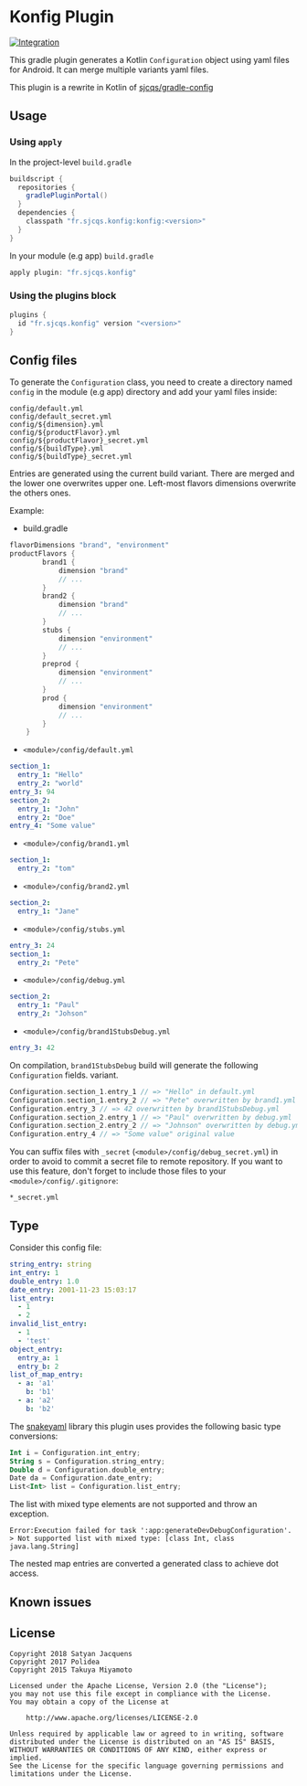 # Konfig Plugin
[![Integration](https://github.com/sjcqs/gradle-konfig/actions/workflows/integrate.yml/badge.svg)](https://github.com/sjcqs/gradle-konfig/actions/workflows/integrate.yml)

This gradle plugin generates a Kotlin `Configuration` object using yaml files for Android.
It can merge multiple variants yaml files.

This plugin is a rewrite in Kotlin of [sjcqs/gradle-config](https://github.com/sjcqs/gradle-config)

## Usage

### Using `apply`
In the project-level `build.gradle`
```groovy
buildscript {
  repositories {
    gradlePluginPortal()
  }
  dependencies {
    classpath "fr.sjcqs.konfig:konfig:<version>"
  }
}
```
In your module (e.g app) `build.gradle`
```groovy
apply plugin: "fr.sjcqs.konfig"
```

### Using the plugins block
```groovy
plugins {
  id "fr.sjcqs.konfig" version "<version>"
}
```

## Config files

To generate the `Configuration` class, you need to create a directory named `config` in the module (e.g app) directory and add your yaml files inside:
```
config/default.yml
config/default_secret.yml
config/${dimension}.yml
config/${productFlavor}.yml
config/${productFlavor}_secret.yml
config/${buildType}.yml
config/${buildType}_secret.yml
```

Entries are generated using the current build variant. There are merged and the lower one overwrites upper one.
Left-most flavors dimensions overwrite the others ones.

Example:

- build.gradle
```groovy
flavorDimensions "brand", "environment"
productFlavors {
        brand1 {
            dimension "brand"
            // ...
        }
        brand2 {
            dimension "brand"
            // ...
        }
        stubs {
            dimension "environment"
            // ...
        }
        preprod {
            dimension "environment"
            // ...
        }
        prod {
            dimension "environment"
            // ...
        }
    }
```
- `<module>/config/default.yml`
``` yaml
section_1:
  entry_1: "Hello"
  entry_2: "world"
entry_3: 94
section_2:
  entry_1: "John"
  entry_2: "Doe"
entry_4: "Some value"
```
- `<module>/config/brand1.yml`
```yaml
section_1:
  entry_2: "tom"
```
- `<module>/config/brand2.yml`
```yaml
section_2:
  entry_1: "Jane"
```
- `<module>/config/stubs.yml`
```yaml
entry_3: 24
section_1:
  entry_2: "Pete"
```
- `<module>/config/debug.yml`
```yaml
section_2:
  entry_1: "Paul"
  entry_2: "Johson"
```
- `<module>/config/brand1StubsDebug.yml`
```yaml
entry_3: 42
```

On compilation, ```brand1StubsDebug``` build will generate the following ````Configuration```` fields.
variant.

```kotlin
Configuration.section_1.entry_1 // => "Hello" in default.yml
Configuration.section_1.entry_2 // => "Pete" overwritten by brand1.yml
Configuration.entry_3 // => 42 overwritten by brand1StubsDebug.yml
Configuration.section_2.entry_1 // => "Paul" overwritten by debug.yml
Configuration.section_2.entry_2 // => "Johnson" overwritten by debug.yml
Configuration.entry_4 // => "Some value" original value
```

You can suffix files with `_secret` (`<module>/config/debug_secret.yml`) in order to avoid to commit a secret file to remote repository. If you want to use this feature, don't forget to include those files to your `<module>/config/.gitignore`:

```
*_secret.yml
```

## Type

Consider this config file:

```yaml
string_entry: string
int_entry: 1
double_entry: 1.0
date_entry: 2001-11-23 15:03:17
list_entry:
  - 1
  - 2
invalid_list_entry:
  - 1
  - 'test'
object_entry:
  entry_a: 1
  entry_b: 2
list_of_map_entry:
  - a: 'a1'
    b: 'b1'
  - a: 'a2'
    b: 'b2'
```

The [snakeyaml](https://bitbucket.org/asomov/snakeyaml) library this plugin uses provides the following basic type conversions:

```kotlin
Int i = Configuration.int_entry;
String s = Configuration.string_entry;
Double d = Configuration.double_entry;
Date da = Configuration.date_entry;
List<Int> list = Configuration.list_entry;
```

The list with mixed type elements are not supported and throw an exception.

```
Error:Execution failed for task ':app:generateDevDebugConfiguration'.
> Not supported list with mixed type: [class Int, class java.lang.String]
```

The nested map entries are converted a generated class to achieve dot access.

## Known issues

## License
```
Copyright 2018 Satyan Jacquens
Copyright 2017 Polidea
Copyright 2015 Takuya Miyamoto

Licensed under the Apache License, Version 2.0 (the "License");
you may not use this file except in compliance with the License.
You may obtain a copy of the License at

    http://www.apache.org/licenses/LICENSE-2.0

Unless required by applicable law or agreed to in writing, software
distributed under the License is distributed on an "AS IS" BASIS,
WITHOUT WARRANTIES OR CONDITIONS OF ANY KIND, either express or implied.
See the License for the specific language governing permissions and
limitations under the License.
```

